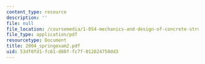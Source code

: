 ```yaml
---
content_type: resource
description: ''
file: null
file_location: /coursemedia/1-054-mechanics-and-design-of-concrete-structures-spring-2004/53df0fd1fc61d80ffc7f012824750dd3_2004_springexam2.pdf
file_type: application/pdf
resourcetype: Document
title: 2004_springexam2.pdf
uid: 53df0fd1-fc61-d80f-fc7f-012824750dd3
---
```

